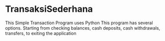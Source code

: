 # TransaksiSederhana
This Simple Transaction Program uses Python  This program has several options. Starting from checking balances, cash deposits, cash withdrawals, transfers, to exiting the application
